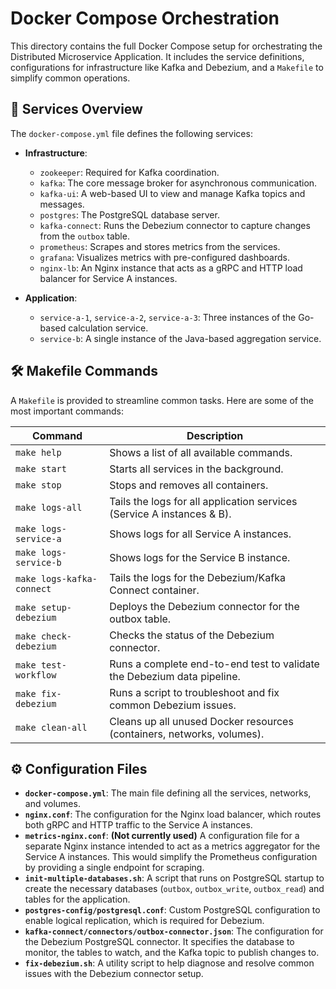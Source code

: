 # Docker Compose Orchestration

This directory contains the full Docker Compose setup for orchestrating the Distributed Microservice Application. It includes the service definitions, configurations for infrastructure like Kafka and Debezium, and a `Makefile` to simplify common operations.

## 🚀 Services Overview

The `docker-compose.yml` file defines the following services:

- **Infrastructure**:
    - `zookeeper`: Required for Kafka coordination.
    - `kafka`: The core message broker for asynchronous communication.
    - `kafka-ui`: A web-based UI to view and manage Kafka topics and messages.
    - `postgres`: The PostgreSQL database server.
    - `kafka-connect`: Runs the Debezium connector to capture changes from the `outbox` table.
    - `prometheus`: Scrapes and stores metrics from the services.
    - `grafana`: Visualizes metrics with pre-configured dashboards.
    - `nginx-lb`: An Nginx instance that acts as a gRPC and HTTP load balancer for Service A instances.

- **Application**:
    - `service-a-1`, `service-a-2`, `service-a-3`: Three instances of the Go-based calculation service.
    - `service-b`: A single instance of the Java-based aggregation service.

## 🛠️ Makefile Commands

A `Makefile` is provided to streamline common tasks. Here are some of the most important commands:

| Command                 | Description                                                              |
| ----------------------- | ------------------------------------------------------------------------ |
| `make help`             | Shows a list of all available commands.                                  |
| `make start`            | Starts all services in the background.                                   |
| `make stop`             | Stops and removes all containers.                                        |
| `make logs-all`         | Tails the logs for all application services (Service A instances & B).   |
| `make logs-service-a`   | Shows logs for all Service A instances.                                  |
| `make logs-service-b`   | Shows logs for the Service B instance.                                   |
| `make logs-kafka-connect`| Tails the logs for the Debezium/Kafka Connect container.                 |
| `make setup-debezium`   | Deploys the Debezium connector for the outbox table.                     |
| `make check-debezium`   | Checks the status of the Debezium connector.                             |
| `make test-workflow`    | Runs a complete end-to-end test to validate the Debezium data pipeline.  |
| `make fix-debezium`     | Runs a script to troubleshoot and fix common Debezium issues.            |
| `make clean-all`        | Cleans up all unused Docker resources (containers, networks, volumes).   |

## ⚙️ Configuration Files

- **`docker-compose.yml`**: The main file defining all the services, networks, and volumes.
- **`nginx.conf`**: The configuration for the Nginx load balancer, which routes both gRPC and HTTP traffic to the Service A instances.
- **`metrics-nginx.conf`**: **(Not currently used)** A configuration file for a separate Nginx instance intended to act as a metrics aggregator for the Service A instances. This would simplify the Prometheus configuration by providing a single endpoint for scraping.
- **`init-multiple-databases.sh`**: A script that runs on PostgreSQL startup to create the necessary databases (`outbox`, `outbox_write`, `outbox_read`) and tables for the application.
- **`postgres-config/postgresql.conf`**: Custom PostgreSQL configuration to enable logical replication, which is required for Debezium.
- **`kafka-connect/connectors/outbox-connector.json`**: The configuration for the Debezium PostgreSQL connector. It specifies the database to monitor, the tables to watch, and the Kafka topic to publish changes to.
- **`fix-debezium.sh`**: A utility script to help diagnose and resolve common issues with the Debezium connector setup.
